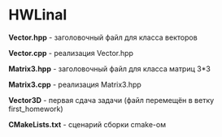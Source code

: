 # HWLinal
**Vector.hpp** - заголовочный файл для класса векторов

**Vector.cpp** - реализация Vector.hpp

**Matrix3.hpp** - заголовочный файл для класса матриц 3*3

**Matrix3.cpp** - реализация Matrix3.hpp

**Vector3D** - первая сдача задачи (файл перемещён в ветку first_homework)

**CMakeLists.txt** - сценарий сборки cmake-ом
